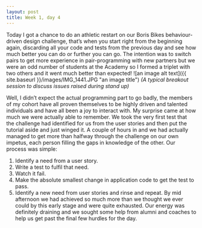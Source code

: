 ```yaml
---
layout: post
title: Week 1, day 4
---
```

Today I got a chance to do an athletic restart on our Boris Bikes behaviour-driven design challenge, that’s when you start right from the beginning again, discarding all your code and tests from the previous day and see how much better you can do or further you can go.  The intention was to switch pairs to get more experience in pair-programming with new partners but we were an odd number of students at the Academy so I formed a triplet with two others and it went much better than expected!
![an image alt text]({{ site.baseurl }}/images/IMG_1441.JPG "an image title")
*(A typical breakout session to discuss issues raised during stand up)*
<!--more-->
Well, I didn’t expect the actual programming part to go badly, the members of my cohort have all proven themselves to be highly driven and talented individuals and have all been a joy to interact with.  My surprise came at how much we were actually able to remember.
We took the very first test that the challenge had identified for us from the user stories and then put the tutorial aside and just winged it.  A couple of hours in and we had actually managed to get more than halfway through the challenge on our own impetus, each person filling the gaps in knowledge of the other.
Our process was simple:
1. Identify a need from a user story.
2. Write a test to fulfil that need.
3. Watch it fail.
4. Make the absolute smallest change in application code to get the test to pass.
5. Identify a new need from user stories and rinse and repeat.
By mid afternoon we had achieved so much more than we thought we ever could by this early stage and were quite exhausted.  Our energy was definitely draining and we sought some help from alumni and coaches to help us get past the final few hurdles for the day.
